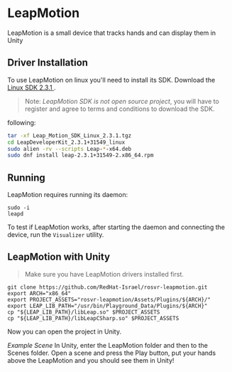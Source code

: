 # LeapMotion

LeapMotion is a small device that tracks hands and can display them in Unity

## Driver Installation ##

To use LeapMotion on linux you'll need to install its SDK. Download the
[Linux SDK 2.3.1 ](https://developer.leapmotion.com/sdk/v2).

> Note: *LeapMotion SDK is not open source project*, you will have to register
and agree to terms and conditions to download the SDK.

following:

```bash
tar -xf Leap_Motion_SDK_Linux_2.3.1.tgz
cd LeapDeveloperKit_2.3.1+31549_linux
sudo alien -rv --scripts Leap-*-x64.deb
sudo dnf install leap-2.3.1+31549-2.x86_64.rpm
```

## Running ##

LeapMotion requires running its daemon:

```
sudo -i
leapd
```
To test if LeapMotion works, after starting the daemon and connecting the device,
run the `Visualizer` utility.

## LeapMotion with Unity ##

> Make sure you have LeapMotion drivers installed first.

```
git clone https://github.com/RedHat-Israel/rosvr-leapmotion.git
export ARCH="x86_64"
export PROJECT_ASSETS="rosvr-leapmotion/Assets/Plugins/${ARCH}/"
export LEAP_LIB_PATH="/usr/bin/Playground_Data/Plugins/${ARCH}"
cp "${LEAP_LIB_PATH}/libLeap.so" $PROJECT_ASSETS
cp "${LEAP_LIB_PATH}/libLeapCSharp.so" $PROJECT_ASSETS
```

Now you can open the project in Unity.

*Example Scene*
In Unity, enter the LeapMotion folder and then to the Scenes folder.
Open a scene and press the Play button, put your hands above the LeapMotion
and you should see them in Unity!

